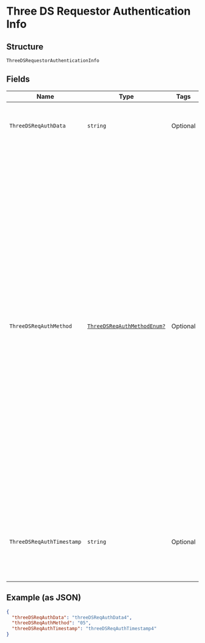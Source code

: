 
# Three DS Requestor Authentication Info

## Structure

`ThreeDSRequestorAuthenticationInfo`

## Fields

| Name | Type | Tags | Description |
|  --- | --- | --- | --- |
| `ThreeDSReqAuthData` | `string` | Optional | Data that documents and supports a specific authentication process. Maximum length: 2048 bytes. |
| `ThreeDSReqAuthMethod` | [`ThreeDSReqAuthMethodEnum?`](../../doc/models/three-ds-req-auth-method-enum.md) | Optional | Mechanism used by the Cardholder to authenticate to the 3DS Requestor. Allowed values:<br><br>* **01** — No 3DS Requestor authentication occurred (for example, cardholder “logged in” as guest).<br>* **02** — Login to the cardholder account at the 3DS Requestor system using 3DS Requestor’s own credentials.<br>* **03** — Login to the cardholder account at the 3DS Requestor system using federated ID.<br>* **04** — Login to the cardholder account at the 3DS Requestor system using issuer credentials.<br>* **05** — Login to the cardholder account at the 3DS Requestor system using third-party authentication.<br>* **06** — Login to the cardholder account at the 3DS Requestor system using FIDO Authenticator.<br>**Constraints**: *Minimum Length*: `2`, *Maximum Length*: `2` |
| `ThreeDSReqAuthTimestamp` | `string` | Optional | Date and time in UTC of the cardholder authentication. Format: YYYYMMDDHHMM<br>**Constraints**: *Minimum Length*: `12`, *Maximum Length*: `12` |

## Example (as JSON)

```json
{
  "threeDSReqAuthData": "threeDSReqAuthData4",
  "threeDSReqAuthMethod": "05",
  "threeDSReqAuthTimestamp": "threeDSReqAuthTimestamp4"
}
```

